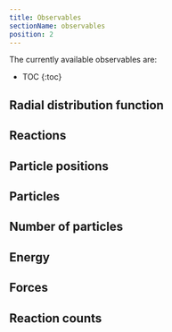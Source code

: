 ```yaml
---
title: Observables
sectionName: observables
position: 2
---
```


The currently available observables are:
* TOC
{:toc}

## Radial distribution function

## Reactions

## Particle positions

## Particles

## Number of particles

## Energy

## Forces

## Reaction counts
